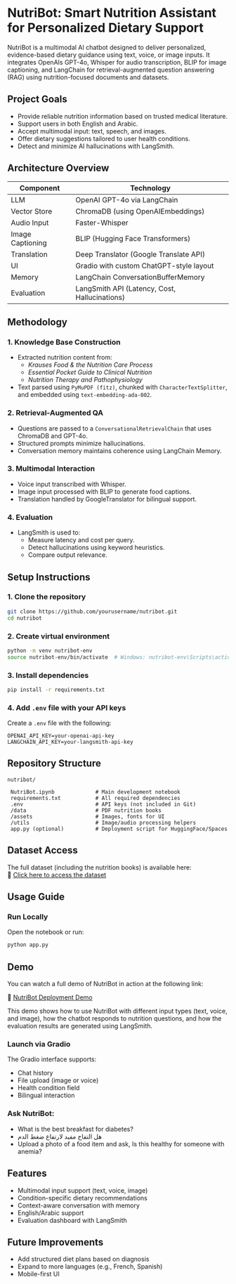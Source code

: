 #  NutriBot: Smart Nutrition Assistant for Personalized Dietary Support

NutriBot is a multimodal AI chatbot designed to deliver personalized, evidence-based dietary guidance using text, voice, or image inputs. It integrates OpenAIs GPT-4o, Whisper for audio transcription, BLIP for image captioning, and LangChain for retrieval-augmented question answering (RAG) using nutrition-focused documents and datasets.


##  Project Goals

- Provide reliable nutrition information based on trusted medical literature.
- Support users in both English and Arabic.
- Accept multimodal input: text, speech, and images.
- Offer dietary suggestions tailored to user health conditions.
- Detect and minimize AI hallucinations with LangSmith.


##  Architecture Overview

| Component        | Technology |
|------------------|------------|
| LLM              | OpenAI GPT-4o via LangChain |
| Vector Store     | ChromaDB (using OpenAIEmbeddings) |
| Audio Input      | Faster-Whisper |
| Image Captioning | BLIP (Hugging Face Transformers) |
| Translation      | Deep Translator (Google Translate API) |
| UI               | Gradio with custom ChatGPT-style layout |
| Memory           | LangChain ConversationBufferMemory |
| Evaluation       | LangSmith API (Latency, Cost, Hallucinations) |


##  Methodology

### 1. **Knowledge Base Construction**
- Extracted nutrition content from:
  - *Krauses Food & the Nutrition Care Process*
  - *Essential Pocket Guide to Clinical Nutrition*
  - *Nutrition Therapy and Pathophysiology*
- Text parsed using `PyMuPDF (fitz)`, chunked with `CharacterTextSplitter`, and embedded using `text-embedding-ada-002`.

### 2. **Retrieval-Augmented QA**
- Questions are passed to a `ConversationalRetrievalChain` that uses ChromaDB and GPT-4o.
- Structured prompts minimize hallucinations.
- Conversation memory maintains coherence using LangChain Memory.

### 3. **Multimodal Interaction**
- Voice input transcribed with Whisper.
- Image input processed with BLIP to generate food captions.
- Translation handled by GoogleTranslator for bilingual support.

### 4. **Evaluation**
- LangSmith is used to:
  - Measure latency and cost per query.
  - Detect hallucinations using keyword heuristics.
  - Compare output relevance.


##  Setup Instructions

### 1. Clone the repository
```bash
git clone https://github.com/yourusername/nutribot.git
cd nutribot
```

### 2. Create virtual environment
```bash
python -m venv nutribot-env
source nutribot-env/bin/activate  # Windows: nutribot-env\Scripts\activate
```

### 3. Install dependencies
```bash
pip install -r requirements.txt
```

### 4. Add `.env` file with your API keys
Create a `.env` file with the following:
```env
OPENAI_API_KEY=your-openai-api-key
LANGCHAIN_API_KEY=your-langsmith-api-key
```


##  Repository Structure

```
nutribot/

 NutriBot.ipynb             # Main development notebook
 requirements.txt           # All required dependencies
 .env                       # API keys (not included in Git)
 /data                      # PDF nutrition books
 /assets                    # Images, fonts for UI
 /utils                     # Image/audio processing helpers
 app.py (optional)          # Deployment script for HuggingFace/Spaces
```
## Dataset Access  
The full dataset (including the nutrition books) is available here:  
🔗 [Click here to access the dataset](https://drive.google.com/drive/folders/1rPGB-AUg_nIGcKMcOSsp3I3lyUzvtfDh?usp=drive_link)

##  Usage Guide

###  Run Locally
Open the notebook or run:
```bash
python app.py
```


## Demo

You can watch a full demo of NutriBot in action at the following link:

🔗 [NutriBot Deployment Demo](https://drive.google.com/file/d/1fAhN9xQ-JQdbi0NNw3L8e6dchy9K8Lb3/view?usp=sharing)

This demo shows how to use NutriBot with different input types (text, voice, and image), how the chatbot responds to nutrition questions, and how the evaluation results are generated using LangSmith.


###  Launch via Gradio
The Gradio interface supports:
- Chat history
- File upload (image or voice)
- Health condition field
- Bilingual interaction

###  Ask NutriBot:
- What is the best breakfast for diabetes?
- هل التفاح مفيد لارتفاع ضغط الدم
- Upload a photo of a food item and ask, Is this healthy for someone with anemia?


##  Features

-  Multimodal input support (text, voice, image)
-  Condition-specific dietary recommendations
-  Context-aware conversation with memory
-  English/Arabic support
-  Evaluation dashboard with LangSmith


##  Future Improvements

- Add structured diet plans based on diagnosis
- Expand to more languages (e.g., French, Spanish)
- Mobile-first UI

